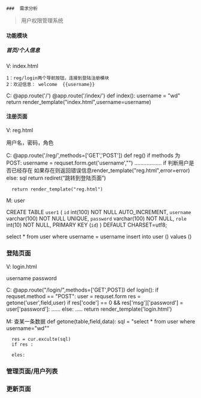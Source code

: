     ###  需求分析

>  用户权限管理系统

#### 功能模块

##### 首页/个人信息

V:  index.html
   
    1：reg/login两个导航按钮，连接到登陆注册模块
    2：欢迎信息： welcome  {{username}}

C: @app.route('/')
   @app.route('/index/')
   def index():
      username = "wd"
      return render_template("index.html",username=username)

#### 注册页面

V: reg.html
   <form action=“/reg/”,method="post"> 
    用户名，密码，角色
   </form>

C: @app.route('/reg/',methods=['GET','POST'])
   def reg()
      if methods 为POST:
          username = requset.form.get('username',"")
          ………………
          if 判断用户是否已经存在
             如果存在则返回错误信息render_template("reg.html",error=error)
          else:
             sql 
             return rediret(“跳转到登陆页面”)

      return render_template("reg.html")

M: user
   
   CREATE TABLE `user1` (
  `id` int(100) NOT NULL AUTO_INCREMENT,
  `username` varchar(100) NOT NULL UNIQUE,
  `password` varchar(100) NOT NULL,
  `role` int(10) NOT NULL,
  PRIMARY KEY (`id`)
  )  DEFAULT CHARSET=utf8;


   select * from user where username = username
   insert into user () values () 
   


### 登陆页面

V: login.html
   
   <form action="/login/" method="post">
    username  password
   </form>


C: @app.route("/login/",methods=['GET',POST])
   def login():
        if requset.method == "POST":
             user = requset.form 
             res = getone('user',field,user)
             if res['code'] == 0  && res['msg']['password'] = user['password']:
                 ......
             else:
                 .....
        return render_template('login.html')


M: 查某一条数据
   def getone(table,field,data):
      sql = "select * from user where username="wd""

      res = cur.exculte(sql)
      if res :

      eles:
         



### 管理页面/用户列表



### 更新页面




